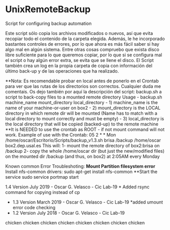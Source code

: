 # UnixRemoteBackup
Script for configuring backup automation

Este script sólo copia los archivos modificados o nuevos, así que evita recopiar todo el contenido de la carpeta elegida.
Además, le he incorporado bastantes controles de errores, por lo que ahora es más fácil saber si hay algo mal en algún sistema. Entre otras cosas compruebo que exista disco libre suficiente para lo que queremos copiar, por lo que si se configura mal el script o hay algún error extra, se evita que se llene el disco.
El Script también crea un log en la propia carpeta de copia con información del último back-up y de las operaciones que ha realizado.

**Nota: Es recomendable probar en local antes de ponerlo en el Crontab para ver que las rutas de los directorios son correctos. Cualquier duda me comentais.
Os dejo también por aquí la descripción del script:
backup.sh a script to back-copy files to a mounted remote directory
Usage - backup.sh machine_name mount_directory local_directory
                 - 1) machine_name is the name of your machine-or-user on box2
                 - 2) mount_directory is the LOCAL directory in which remote dir will be mounted 				(Name has to match with a local directory to mount correctly and must be empty)
                 - 3) local_directory is the local directory that will be copied (backed-up) to the remote machine
**It is NEEDED to use the crontab as ROOT - if not mount command will not work.
Example of use with the Crontab:
05 2 * * Mon /home/oscar/Escritorio/Scripts/backup_v1.3.sh brisa /backup /home/oscar box2.dep.usal.es
This will:
1- mount the remote directory of box2:brisa on /backup
2- copy the whole /home/oscar dir (but just the new/modified files) on the mounted dir /backup (and thus, on box2) at 2:05AM every Monday

Known common Error Troubleshoting:
**Mount Partition filesystem error** Install nfs-common drivers:
sudo apt-get install nfs-common
**Start the service
sudo service portmap start

1.4 Version July 2019 - Oscar G. Velasco - Cic Lab-19
    * Added rsync command for copying instead of cp
  - 1.3 Version March 2019 - Oscar G. Velasco - Cic Lab-19
    *added umount error code checking
  - 1.2 Version July 2018 - Oscar G. Velasco - Cic Lab-19

chicken chicken chicken chicken chicken chicken chicken chicken
